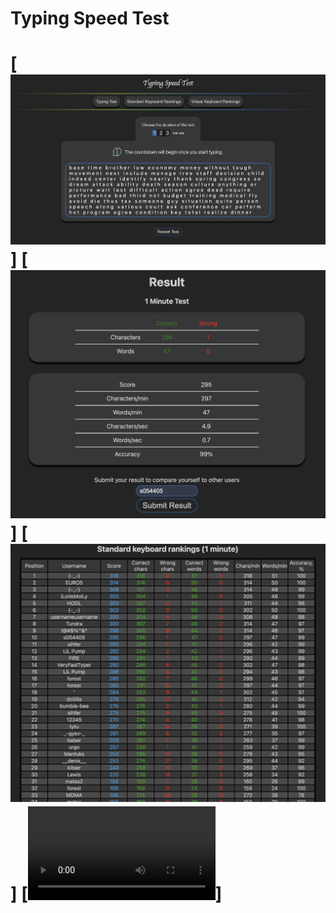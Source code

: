 # Typing Speed Test

[![main page](https://raw.githubusercontent.com/paplauskis/typing-speed-test/main/assets/home.png)]
[![test results](https://raw.githubusercontent.com/paplauskis/typing-speed-test/main/assets/test-result.png)]
[![leaderboard](https://raw.githubusercontent.com/paplauskis/typing-speed-test/main/assets/leaderboard.png)]
[![demo](https://raw.githubusercontent.com/paplauskis/typing-speed-test/main/assets/demo.mp4)]
=======

